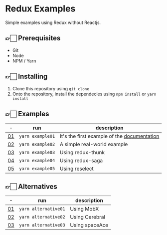 # Redux Examples

Simple examples using Redux without Reactjs.

## 👉🏻 Prerequisites

* Git
* Node
* NPM / Yarn

## 👉🏻 Installing

1. Clone this repository using `git clone`
2. Onto the repository, install the dependecies using `npm install` or `yarn install`


## 👉🏻 Examples


| - | run              | description                                       |
| --|------------------|---------------------------------------------------|
| [01](https://github.com/ricardocanelas/redux-examples/tree/master/examples/01) | `yarn example01` | It's the first example of the [documentation](https://github.com/reduxjs/redux) |
| [02](https://github.com/ricardocanelas/redux-examples/tree/master/examples/02) | `yarn example02` | A simple real-world example |
| [03](https://github.com/ricardocanelas/redux-examples/tree/master/examples/03) | `yarn example03` | Using redux-thunk |
| [04](https://github.com/ricardocanelas/redux-examples/tree/master/examples/04) | `yarn example04` | Using redux-saga |
| [05](https://github.com/ricardocanelas/redux-examples/tree/master/examples/05) | `yarn example05` | Using reselect |


## 👉🏻 Alternatives


| - | run              | description                                       |
| --|------------------|---------------------------------------------------|
| [01](https://github.com/ricardocanelas/redux-examples/tree/master/alternatives/a01) | `yarn alternative01` | Using MobX |
| [02](https://github.com/ricardocanelas/redux-examples/tree/master/alternatives/a02) | `yarn alternative02` | Using Cerebral |
| [03](https://github.com/ricardocanelas/redux-examples/tree/master/alternatives/a03) | `yarn alternative03` | Using spaceAce |

